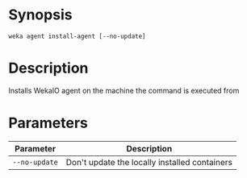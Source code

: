# Synopsis

```weka agent install-agent [--no-update]```

# Description

Installs WekaIO agent on the machine the command is executed from

# Parameters

| Parameter | Description |
| --------- | ----------- |
| `--no-update` | Don't update the locally installed containers |

